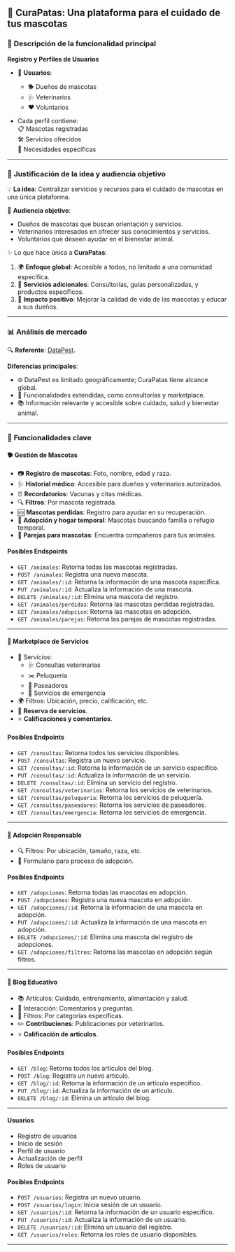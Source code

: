 
## 🐾 **CuraPatas: Una plataforma para el cuidado de tus mascotas**

### 📝 **Descripción de la funcionalidad principal**

**Registro y Perfiles de Usuarios**

- 👤 **Usuarios**:
    - 🐕 Dueños de mascotas
    - 🩺 Veterinarios
    - ❤️ Voluntarios

- Cada perfil contiene:  
  📋 Mascotas registradas  
  🛠️ Servicios ofrecidos  
  📌 Necesidades específicas

---  

### 🎯 **Justificación de la idea y audiencia objetivo**

💡 **La idea**: Centralizar servicios y recursos para el cuidado de mascotas en una única plataforma.

👥 **Audiencia objetivo**:

- Dueños de mascotas que buscan orientación y servicios.
- Veterinarios interesados en ofrecer sus conocimientos y servicios.
- Voluntarios que deseen ayudar en el bienestar animal.

✨ Lo que hace única a **CuraPatas**:

1. 🌍 **Enfoque global**: Accesible a todos, no limitado a una comunidad específica.
2. 🐾 **Servicios adicionales**: Consultorías, guías personalizadas, y productos específicos.
3. 💖 **Impacto positivo**: Mejorar la calidad de vida de las mascotas y educar a sus dueños.

---  

### 📊 **Análisis de mercado**

🔍 **Referente**: [DataPest](https://www.siacyl.org/public/datapetshelp.aspx).

**Diferencias principales**:

- 🌐 DataPest es limitado geográficamente; CuraPatas tiene alcance global.
- 🔧 Funcionalidades extendidas, como consultorías y marketplace.
- 📚 Información relevante y accesible sobre cuidado, salud y bienestar animal.

---  

### 🌟 **Funcionalidades clave**

#### 🐕 **Gestión de Mascotas**

- 📷 **Registro de mascotas**: Foto, nombre, edad y raza.
- 🩺 **Historial médico**: Accesible para dueños y veterinarios autorizados.
- ⏰ **Recordatorios**: Vacunas y citas médicas.
- 🔍 **Filtros**: Por mascota registrada.
- 🆘 **Mascotas perdidas**: Registro para ayudar en su recuperación.
- 🏡 **Adopción y hogar temporal**: Mascotas buscando familia o refugio temporal.
- 💞 **Parejas para mascotas**: Encuentra compañeros para tus animales.

#### Posibles Endspoints

- `GET /animales`: Retorna todas las mascotas registradas.
- `POST /animales`: Registra una nueva mascota.
- `GET /animales/:id`: Retorna la información de una mascota específica.
- `PUT /animales/:id`: Actualiza la información de una mascota.
- `DELETE /animales/:id`: Elimina una mascota del registro.
- `GET /animales/perdidas`: Retorna las mascotas perdidas registradas.
- `GET /animales/adopcion`: Retorna las mascotas en adopción.
- `GET /animales/parejas`: Retorna las parejas de mascotas registradas.

---  

#### 🛒 **Marketplace de Servicios**

- 💼 Servicios:
    - 🩺 Consultas veterinarias
    - ✂️ Peluqueria
    - 🚶 Paseadores
    - 🚨 Servicios de emergencia
- 🌍 Filtros: Ubicación, precio, calificación, etc.
- 📅 **Reserva de servicios**.
- ⭐ **Calificaciones y comentarios**.

#### Posibles Endpoints

- `GET /consultas`: Retorna todos los servicios disponibles.
- `POST /consultas`: Registra un nuevo servicio.
- `GET /consultas/:id`: Retorna la información de un servicio específico.
- `PUT /consultas/:id`: Actualiza la información de un servicio.
- `DELETE /consultas/:id`: Elimina un servicio del registro.
- `GET /consultas/veterinarios`: Retorna los servicios de veterinarios.
- `GET /consultas/peluqueria`: Retorna los servicios de peluquería.
- `GET /consultas/paseadores`: Retorna los servicios de paseadores.
- `GET /consultas/emergencia`: Retorna los servicios de emergencia.

---  

#### 🐾 **Adopción Responsable**

- 🔍 Filtros: Por ubicación, tamaño, raza, etc.
- 📝 Formulario para proceso de adopción.

#### Posibles Endpoints

- `GET /adopciones`: Retorna todas las mascotas en adopción.
- `POST /adopciones`: Registra una nueva mascota en adopción.
- `GET /adopciones/:id`: Retorna la información de una mascota en adopción.
- `PUT /adopciones/:id`: Actualiza la información de una mascota en adopción.
- `DELETE /adopciones/:id`: Elimina una mascota del registro de adopciones.
- `GET /adopciones/filtros`: Retorna las mascotas en adopción según filtros.

---  

#### 📖 **Blog Educativo**

- 📚 Artículos: Cuidado, entrenamiento, alimentación y salud.
- 💬 Interacción: Comentarios y preguntas.
- 🎯 Filtros: Por categorías específicas.
- ✏️ **Contribuciones**: Publicaciones por veterinarios.
- ⭐ **Calificación de artículos**.

#### Posibles Endpoints

- `GET /blog`: Retorna todos los artículos del blog.
- `POST /blog`: Registra un nuevo artículo.
- `GET /blog/:id`: Retorna la información de un artículo específico.
- `PUT /blog/:id`: Actualiza la información de un artículo.
- `DELETE /blog/:id`: Elimina un artículo del blog.

---

#### Usuarios

- Registro de usuarios
- Inicio de sesión
- Perfil de usuario
- Actualización de perfil
- Roles de usuario

#### Posibles Endpoints

- `POST /usuarios`: Registra un nuevo usuario.
- `POST /usuarios/login`: Inicia sesión de un usuario.
- `GET /usuarios/:id`: Retorna la información de un usuario específico.
- `PUT /usuarios/:id`: Actualiza la información de un usuario.
- `DELETE /usuarios/:id`: Elimina un usuario del registro.
- `GET /usuarios/roles`: Retorna los roles de usuario disponibles.

---
